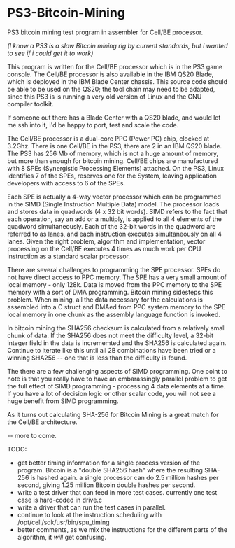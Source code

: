 # PS3-Bitcoin-Mining
PS3 bitcoin mining test program in assembler for Cell/BE processor.

_(I know a PS3 is a slow Bitcoin mining rig by current standards, but i wanted to see if i could get it to work)_

This program is written for the Cell/BE processor which is in the PS3 game console.  The Cell/BE processor is also available in the IBM QS20 Blade, which is deployed in the IBM Blade Center chassis.  This source code should be able to be used on the QS20; the tool chain may need to be adapted, since this PS3 is is running a very old version of Linux and the GNU compiler toolkit.  

If someone out there has a Blade Center with a QS20 blade, and would let me ssh into it, I'd be happy to port, test and scale the code.

The Cell/BE processor is a dual-core PPC (Power PC) chip, clocked at 3.2Ghz.  There is one Cell/BE in the PS3, there are 2 in an IBM QS20 blade.  The PS3 has 256 Mb of memory, which is not a huge amount of memory, but more than enough for bitcoin mining.  Cell/BE chips are manufactured with 8 SPEs (Synergistic Processing Elements) attached.  On the PS3, Linux identifies 7 of the SPEs, reserves one for the System, leaving application developers with access to 6 of the SPEs.  

Each SPE is actually a 4-way vector processor which can be programmed in the SIMD (Single Instruction Multiple Data) model.  The processor loads and stores data in quadwords (4 x 32 bit words).  SIMD refers to the fact that each operation, 
say an add or a multiply, is applied to all 4 elements of the quadword simultaneously.  Each of the 32-bit words in 
the quadword are referred to as lanes, and each instruction executes simultaneously on all 4 lanes. Given the 
right problem, algorithm and implementation, vector processing on the Cell/BE executes 4 times as much work per 
CPU instruction as a standard scalar processor.  

There are several challenges to programming the SPE processor.  SPEs do not have direct access to PPC memory. The SPE has a very small amount of local memory - only 128k.  Data is moved from the PPC memory to the SPE memory with a sort of DMA programming.  Bitcoin mining sidesteps this problem.  When mining, all the data necessary for the calculations is assembled into a C struct and DMAed from PPC system memory to the SPE local memory in one chunk as the assembly language function is invoked.  

In bitcoin mining the SHA256 checksum is calculated from a relatively small chunk of data.  If the SHA256 does not meet the difficulty level, a 32-bit integer field in the data is incrememted and the SHA256 is calculated again.  Continue to iterate like this until all 2B combinations have been tried or a winning SHA256 -- one that is less than the difficulty is found. 

The there are a few challenging aspects of SIMD programming.  One point to note is that you really have to have an embarassingly parallel problem to get the full effect of SIMD programming - processing 4 data elements at a time.  If you have a lot of decision logic or other scalar code, you will not see a huge benefit from SIMD programming.    

As it turns out calculating SHA-256 for Bitcoin Mining is a great match for the Cell/BE architecture.  

-- more to come.

TODO:
* get better timing information for a single process version of the program.  Bitcoin is a "double SHA256 hash" where the resulting SHA-256 is hashed again.  a single processor can do 2.5 million hashes per second, giving 1.25 million Bitcoin double hashes per second. 
* write a test driver that can feed in more test cases.  currently one test case is hard-coded in drive.c
* write a driver that can run the test cases in parallel.
* continue to look at the instruction scheduling with /opt/cell/sdk/usr/bin/spu_timing
* better comments, as we mix the instructions for the different parts of the algorithm, it _will_ get confusing. 
